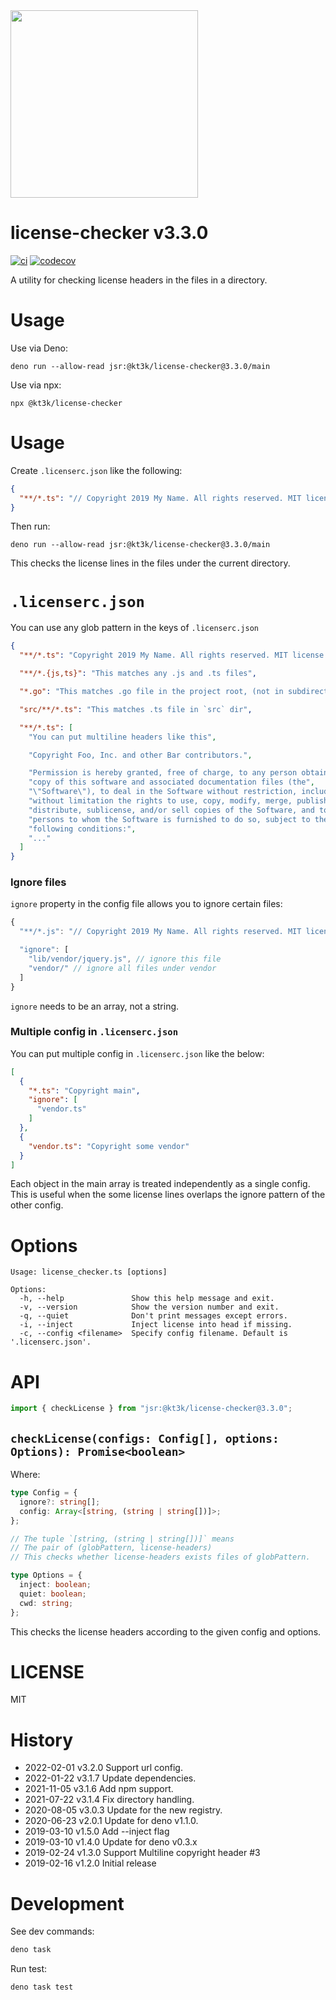 <img src="https://raw.githubusercontent.com/kt3k/license-checker/main/.github/logo.svg" width="300">

# license-checker v3.3.0

[![ci](https://github.com/kt3k/license-checker/actions/workflows/ci.yml/badge.svg)](https://github.com/kt3k/license-checker/actions/workflows/ci.yml)
[![codecov](https://codecov.io/gh/kt3k/license-checker/branch/main/graph/badge.svg?token=pbV4Qsg70v)](https://codecov.io/gh/kt3k/license-checker)

A utility for checking license headers in the files in a directory.

# Usage

Use via Deno:

```shell
deno run --allow-read jsr:@kt3k/license-checker@3.3.0/main
```

Use via npx:

```shell
npx @kt3k/license-checker
```

# Usage

Create `.licenserc.json` like the following:

```json
{
  "**/*.ts": "// Copyright 2019 My Name. All rights reserved. MIT license."
}
```

Then run:

```console
deno run --allow-read jsr:@kt3k/license-checker@3.3.0/main
```

This checks the license lines in the files under the current directory.

# `.licenserc.json`

You can use any glob pattern in the keys of `.licenserc.json`

```json
{
  "**/*.ts": "Copyright 2019 My Name. All rights reserved. MIT license.",

  "**/*.{js,ts}": "This matches any .js and .ts files",

  "*.go": "This matches .go file in the project root, (not in subdirectories)",

  "src/**/*.ts": "This matches .ts file in `src` dir",

  "**/*.ts": [
    "You can put multiline headers like this",

    "Copyright Foo, Inc. and other Bar contributors.",

    "Permission is hereby granted, free of charge, to any person obtaining a",
    "copy of this software and associated documentation files (the",
    "\"Software\"), to deal in the Software without restriction, including",
    "without limitation the rights to use, copy, modify, merge, publish,",
    "distribute, sublicense, and/or sell copies of the Software, and to permit",
    "persons to whom the Software is furnished to do so, subject to the",
    "following conditions:",
    "..."
  ]
}
```

### Ignore files

`ignore` property in the config file allows you to ignore certain files:

```js
{
  "**/*.js": "// Copyright 2019 My Name. All rights reserved. MIT license.",

  "ignore": [
    "lib/vendor/jquery.js", // ignore this file
    "vendor/" // ignore all files under vendor
  ]
}
```

`ignore` needs to be an array, not a string.

### Multiple config in `.licenserc.json`

You can put multiple config in `.licenserc.json` like the below:

```json
[
  {
    "*.ts": "Copyright main",
    "ignore": [
      "vendor.ts"
    ]
  },
  {
    "vendor.ts": "Copyright some vendor"
  }
]
```

Each object in the main array is treated independently as a single config. This
is useful when the some license lines overlaps the ignore pattern of the other
config.

# Options

```
Usage: license_checker.ts [options]

Options:
  -h, --help               Show this help message and exit.
  -v, --version            Show the version number and exit.
  -q, --quiet              Don't print messages except errors.
  -i, --inject             Inject license into head if missing.
  -c, --config <filename>  Specify config filename. Default is '.licenserc.json'.
```

# API

```ts
import { checkLicense } from "jsr:@kt3k/license-checker@3.3.0";
```

## `checkLicense(configs: Config[], options: Options): Promise<boolean>`

Where:

```ts
type Config = {
  ignore?: string[];
  config: Array<[string, (string | string[])]>;
};

// The tuple `[string, (string | string[])]` means
// The pair of (globPattern, license-headers)
// This checks whether license-headers exists files of globPattern.

type Options = {
  inject: boolean;
  quiet: boolean;
  cwd: string;
};
```

This checks the license headers according to the given config and options.

# LICENSE

MIT

# History

- 2022-02-01 v3.2.0 Support url config.
- 2022-01-22 v3.1.7 Update dependencies.
- 2021-11-05 v3.1.6 Add npm support.
- 2021-07-22 v3.1.4 Fix directory handling.
- 2020-08-05 v3.0.3 Update for the new registry.
- 2020-06-23 v2.0.1 Update for deno v1.1.0.
- 2019-03-10 v1.5.0 Add --inject flag
- 2019-03-10 v1.4.0 Update for deno v0.3.x
- 2019-02-24 v1.3.0 Support Multiline copyright header #3
- 2019-02-16 v1.2.0 Initial release

# Development

See dev commands:

```sh
deno task
```

Run test:

```sh
deno task test
```
